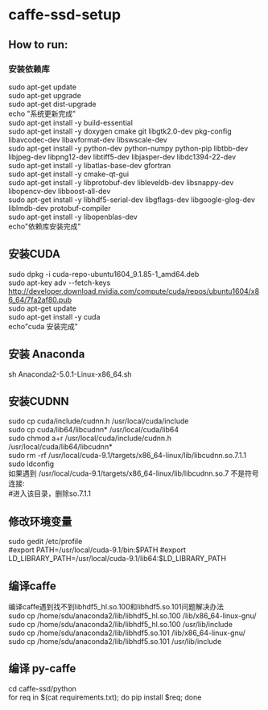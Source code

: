 # caffe-ssd-setup
## How to run:
### 安装依赖库
sudo apt-get update  
sudo apt-get upgrade  
sudo apt-get dist-upgrade  
echo "系统更新完成"  
sudo apt-get install -y build-essential   
sudo apt-get install -y doxygen cmake git libgtk2.0-dev pkg-config libavcodec-dev libavformat-dev libswscale-dev  
sudo apt-get install -y python-dev python-numpy python-pip libtbb-dev libjpeg-dev libpng12-dev libtiff5-dev libjasper-dev libdc1394-22-dev  
sudo apt-get install -y libatlas-base-dev gfortran  
sudo apt-get install -y cmake-qt-gui  
sudo apt-get install -y libprotobuf-dev libleveldb-dev libsnappy-dev libopencv-dev libboost-all-dev  
sudo apt-get install -y libhdf5-serial-dev libgflags-dev libgoogle-glog-dev liblmdb-dev protobuf-compiler   
sudo apt-get install -y libopenblas-dev  
echo"依赖库安装完成"  
## 安装CUDA
sudo dpkg -i cuda-repo-ubuntu1604_9.1.85-1_amd64.deb  
sudo apt-key adv --fetch-keys http://developer.download.nvidia.com/compute/cuda/repos/ubuntu1604/x86_64/7fa2af80.pub  
sudo apt-get update  
sudo apt-get install -y cuda  
echo"cuda 安装完成"  
## 安装 Anaconda
sh Anaconda2-5.0.1-Linux-x86_64.sh   
## 安装CUDNN
sudo cp cuda/include/cudnn.h /usr/local/cuda/include  
sudo cp cuda/lib64/libcudnn* /usr/local/cuda/lib64  
sudo chmod a+r /usr/local/cuda/include/cudnn.h  /usr/local/cuda/lib64/libcudnn*  
sudo rm -rf /usr/local/cuda-9.1/targets/x86_64-linux/lib/libcudnn.so.7.1.1  
sudo ldconfig  
如果遇到  /usr/local/cuda-9.1/targets/x86_64-linux/lib/libcudnn.so.7 不是符号连接:  
        #进入该目录，删除so.7.1.1  

## 修改环境变量
sudo gedit /etc/profile  
#export PATH=/usr/local/cuda-9.1/bin:$PATH  
#export LD_LIBRARY_PATH=/usr/local/cuda-9.1/lib64:$LD_LIBRARY_PATH  

## 编译caffe
编译caffe遇到找不到libhdf5_hl.so.100和libhdf5.so.101问题解决办法  
sudo cp /home/sdu/anaconda2/lib/libhdf5_hl.so.100 /lib/x86_64-linux-gnu/  
sudo cp /home/sdu/anaconda2/lib/libhdf5_hl.so.100 /usr/lib/include  
sudo cp /home/sdu/anaconda2/lib/libhdf5.so.101 /lib/x86_64-linux-gnu/  
sudo cp /home/sdu/anaconda2/lib/libhdf5.so.101 /usr/lib/include  



## 编译 py-caffe
cd caffe-ssd/python  
for req in $(cat requirements.txt); do pip install $req; done  
